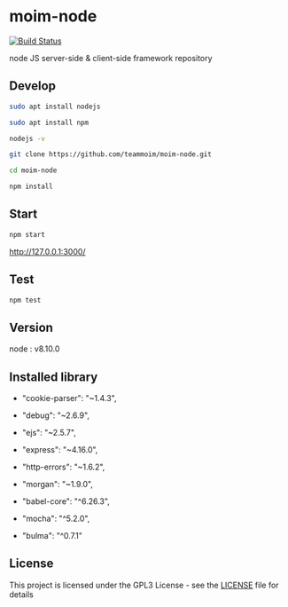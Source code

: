 # moim-node

[![Build Status](https://travis-ci.org/teammoim/moim-node.svg?branch=master)](https://travis-ci.org/teammoim/moim-node)

node JS server-side & client-side framework repository

## Develop

```sh
sudo apt install nodejs
```

```sh
sudo apt install npm
```

```sh
nodejs -v
```

```sh
git clone https://github.com/teammoim/moim-node.git
```

```sh
cd moim-node
```

```sh
npm install
```

## Start

```sh
npm start
```

http://127.0.0.1:3000/

## Test

```sh
npm test
```

## Version

node : v8.10.0

## Installed library

* "cookie-parser": "~1.4.3",

* "debug": "~2.6.9",

* "ejs": "~2.5.7",

* "express": "~4.16.0",

* "http-errors": "~1.6.2",

* "morgan": "~1.9.0",

* "babel-core": "^6.26.3",

* "mocha": "^5.2.0",

* "bulma": "^0.7.1"

## License

This project is licensed under the GPL3 License - see the [LICENSE](LICENSE.md) file for details
